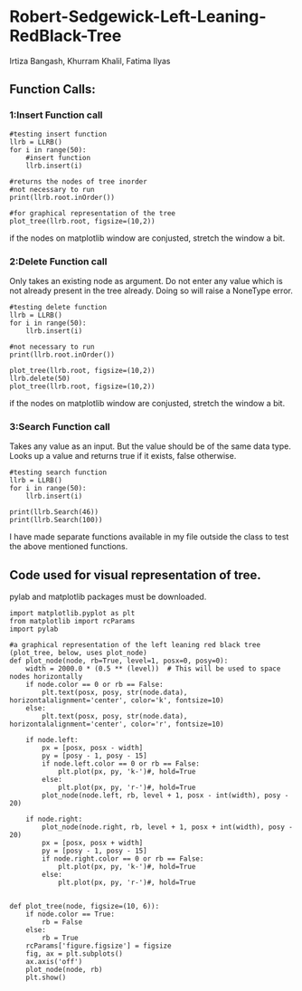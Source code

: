 # Robert-Sedgewick-Left-Leaning-RedBlack-Tree
Irtiza Bangash, Khurram Khalil, Fatima Ilyas
## Function Calls:

### 1:Insert Function call

```
#testing insert function
llrb = LLRB()
for i in range(50):
    #insert function
    llrb.insert(i)
    
#returns the nodes of tree inorder
#not necessary to run
print(llrb.root.inOrder())

#for graphical representation of the tree
plot_tree(llrb.root, figsize=(10,2))
```
if the nodes on matplotlib window are conjusted, stretch the window a bit.

### 2:Delete Function call
Only takes an existing node as argument.
Do not enter any value which is not already present in the tree already. Doing so will raise a NoneType error.
```
#testing delete function
llrb = LLRB()
for i in range(50):
    llrb.insert(i)

#not necessary to run
print(llrb.root.inOrder())

plot_tree(llrb.root, figsize=(10,2))
llrb.delete(50)
plot_tree(llrb.root, figsize=(10,2))
```
if the nodes on matplotlib window are conjusted, stretch the window a bit.

### 3:Search Function call
Takes any value as an input. But the value should be of the same data type.
Looks up a value and returns true if it exists, false otherwise.
```
#testing search function
llrb = LLRB()
for i in range(50):
    llrb.insert(i)

print(llrb.Search(46))
print(llrb.Search(100))
```


I have made separate functions available in my file outside the class to test the above mentioned functions.


## Code used for visual representation of tree.
pylab and matplotlib packages must be downloaded.
```
import matplotlib.pyplot as plt
from matplotlib import rcParams
import pylab

#a graphical representation of the left leaning red black tree (plot_tree, below, uses plot_node)
def plot_node(node, rb=True, level=1, posx=0, posy=0):
    width = 2000.0 * (0.5 ** (level))  # This will be used to space nodes horizontally
    if node.color == 0 or rb == False:
        plt.text(posx, posy, str(node.data), horizontalalignment='center', color='k', fontsize=10)
    else:
        plt.text(posx, posy, str(node.data), horizontalalignment='center', color='r', fontsize=10)

    if node.left:
        px = [posx, posx - width]
        py = [posy - 1, posy - 15]
        if node.left.color == 0 or rb == False:
            plt.plot(px, py, 'k-')#, hold=True
        else:
            plt.plot(px, py, 'r-')#, hold=True
        plot_node(node.left, rb, level + 1, posx - int(width), posy - 20)

    if node.right:
        plot_node(node.right, rb, level + 1, posx + int(width), posy - 20)
        px = [posx, posx + width]
        py = [posy - 1, posy - 15]
        if node.right.color == 0 or rb == False:
            plt.plot(px, py, 'k-')#, hold=True
        else:
            plt.plot(px, py, 'r-')#, hold=True


def plot_tree(node, figsize=(10, 6)):
    if node.color == True:
        rb = False
    else:
        rb = True
    rcParams['figure.figsize'] = figsize
    fig, ax = plt.subplots()
    ax.axis('off')
    plot_node(node, rb)
    plt.show()
```


